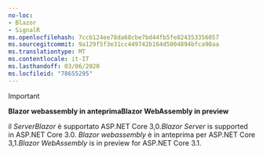 ```yaml
---
no-loc:
- Blazor
- SignalR
ms.openlocfilehash: 7ccb124ee78da68cbe7bd44fb5fe824353356057
ms.sourcegitcommit: 9a129f5f3e31cc449742b164d5004894bfca90aa
ms.translationtype: MT
ms.contentlocale: it-IT
ms.lasthandoff: 03/06/2020
ms.locfileid: "78655295"
---
```

> [!IMPORTANT]
> <span data-ttu-id="f5557-101">**Blazor webassembly in anteprima**</span><span class="sxs-lookup"><span data-stu-id="f5557-101">**Blazor WebAssembly in preview**</span></span>
>
> <span data-ttu-id="f5557-102">il *ServerBlazor* è supportato ASP.NET Core 3,0.</span><span class="sxs-lookup"><span data-stu-id="f5557-102">*Blazor Server* is supported in ASP.NET Core 3.0.</span></span> <span data-ttu-id="f5557-103">*Blazor webassembly* è in anteprima per ASP.NET Core 3,1.</span><span class="sxs-lookup"><span data-stu-id="f5557-103">*Blazor WebAssembly* is in preview for ASP.NET Core 3.1.</span></span>
